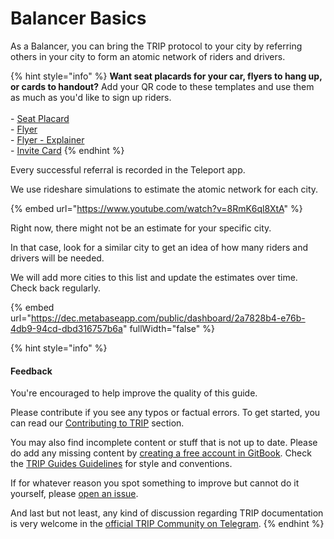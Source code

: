 # Balancer Basics

As a Balancer, you can bring the TRIP protocol to your city by referring others in your city to form an atomic network of riders and drivers.&#x20;

{% hint style="info" %}
**Want seat placards for your car, flyers to hang up, or cards to handout?** Add your QR code to these templates and use them as much as you'd like to sign up riders.\
\
\- [Seat Placard](https://www.canva.com/design/DAGGQ-TUv6Y/Hatpzjc0CIHTbGYa1PBcjw/edit?utm\_content=DAGGQ-TUv6Y\&utm\_campaign=designshare\&utm\_medium=link2\&utm\_source=sharebutton)\
\- [Flyer](https://www.canva.com/design/DAGGQghAKLo/EwvgBQPp1VebPO26AKmZUg/edit?utm\_content=DAGGQghAKLo\&utm\_campaign=designshare\&utm\_medium=link2\&utm\_source=sharebutton)\
\- [Flyer - Explainer](https://www.canva.com/design/DAGGQj7ds0Q/-2A2E1F77zhkMbFelv67Ig/edit?utm\_content=DAGGQj7ds0Q\&utm\_campaign=designshare\&utm\_medium=link2\&utm\_source=sharebutton)\
\- [Invite Card](https://www.canva.com/design/DAGGQdjYNZk/35Gfi9cQGOREbyKJ-3wz5w/edit?utm\_content=DAGGQdjYNZk\&utm\_campaign=designshare\&utm\_medium=link2\&utm\_source=sharebutton)
{% endhint %}

Every successful referral is recorded in the Teleport app.&#x20;

We use rideshare simulations to estimate the atomic network for each city.

{% embed url="https://www.youtube.com/watch?v=8RmK6ql8XtA" %}

Right now, there might not be an estimate for your specific city.

In that case, look for a similar city to get an idea of how many riders and drivers will be needed.

We will add more cities to this list and update the estimates over time. Check back regularly.

{% embed url="https://dec.metabaseapp.com/public/dashboard/2a7828b4-e76b-4db9-94cd-dbd316757b6a" fullWidth="false" %}

{% hint style="info" %}
#### Feedback

You're encouraged to help improve the quality of this guide.

Please contribute if you see any typos or factual errors. To get started, you can read our [Contributing to TRIP](https://guides.trip.dev/contributing/contributing-to-trip) section.

You may also find incomplete content or stuff that is not up to date. Please do add any missing content by [creating a free account in GitBook](https://app.gitbook.com/invite/0WSd8UiSeH2xhfJrSbUr/YFiygcuBiy7oN3WJyDRs). Check the [TRIP Guides Guidelines](https://guides.trip.dev/contributing/guides-guidelines) for style and conventions.

If for whatever reason you spot something to improve but cannot do it yourself, please [open an issue](https://github.com/TeleportXYZ/TRIP-Guides/issues/).

And last but not least, any kind of discussion regarding TRIP documentation is very welcome in the [official TRIP Community on Telegram](https://trip.dev/chat).
{% endhint %}
